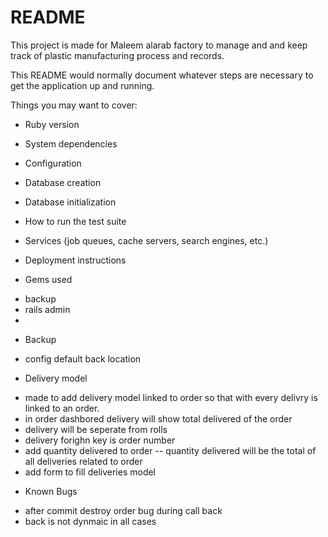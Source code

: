# README
This project is made for Maleem alarab factory to manage and and keep track of plastic manufacturing process and records.


This README would normally document whatever steps are necessary to get the
application up and running.

Things you may want to cover:

* Ruby version

* System dependencies

* Configuration

* Database creation

* Database initialization

* How to run the test suite

* Services (job queues, cache servers, search engines, etc.)

* Deployment instructions

* Gems used
- backup
- rails admin
- 

* Backup 
- config default back location

* Delivery model 
- made to add delivery model linked to order so that with every delivry is linked to an order.
- in order dashbored delivery will show total delivered of the order
- delivery will be seperate from rolls
- delivery forighn key is order number
- add quantity delivered to order
-- quantity delivered will be the total of all deliveries related to order
- add form to fill deliveries model




* Known Bugs
- after commit destroy order bug during call back
- back is not dynmaic in all cases 
